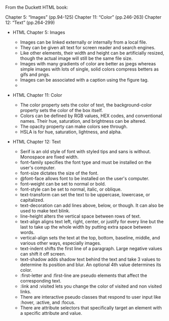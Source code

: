 From the Duckett HTML book:

Chapter 5: “Images” (pp.94-125)
Chapter 11: “Color” (pp.246-263)
Chapter 12: “Text” (pp.264-299)

* HTML Chapter 5: Images
  * Images can be linked externally or internally from a local file.
  * They can be given alt text for screen reader and search engines.
  * Like other elements, their width and height can be artificially resized, though the actual image will still be the same file size.
  * Images with many gradients of color are better as jpegs whereas simple images with lots of single, solid colors compress betters as gifs and pngs.
  * Images can be associated with a caption using the figure tag.
  * 

* HTML Chapter 11: Color
  * The color property sets the color of text, the background-color property sets the color of the box itself.
  * Colors can be defined by RGB values, HEX codes, and conventional names. Their hue, saturation, and brightness can be altered.
  * The opacity property can make colors see through.
  * HSLA is for hue, saturation, lightness, and alpha.

* HTML Chapter 12: Text
  * Serif is an old style of font with styled tips and sans is without. Monospace are fixed width.
  * font-family specifies the font type and must be installed on the user's computer.
  * font-size dictates the size of the font.
  * @font-face allows font to be installed on the user's computer.
  * font-weight can be set to normal or bold.
  * font-style can be set to normal, italic, or oblique.
  * text-transform can set the text to be uppercase, lowercase, or capitalized.
  * text-decoration can add lines above, below, or though. It can also be used to make text blink.
  * line-height alters the vertical space between rows of text.
  * text-align aligns text left, right, center, or justify for every line but the last to take up the whole width by putting extra space between words.
  * vertical-align sets the text at the top, bottom, baseline, middle, and various other ways, especially images.
  * text-indent shifts the first line of a paragraph. Large negative values can shift it off screen.
  * text-shadow adds shadow text behind the text and take 3 values to determine its position and blur. An optional 4th value determines its color.
  * :first-letter and :first-line are pseudo elements that affect the corresponding text.
  * :link and :visited lets you change the color of visited and non visited links.
  * There are interactive pseudo classes that respond to user input like :hover, :active, and :focus.
  * There are attribute selectors that specifically target an element with a specific attribute and value.